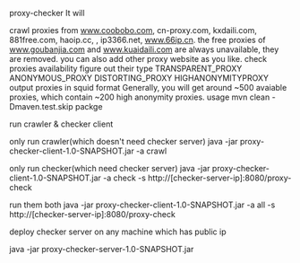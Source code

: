 proxy-checker
It will

crawl proxies from www.coobobo.com, cn-proxy.com, kxdaili.com, 881free.com, haoip.cc, , ip3366.net, www.66ip.cn.
the free proxies of www.goubanjia.com and www.kuaidaili.com are always unavailable, they are removed.
you can also add other proxy website as you like.
check proxies availability
figure out their type
TRANSPARENT_PROXY
ANONYMOUS_PROXY
DISTORTING_PROXY
HIGHANONYMITYPROXY
output proxies in squid format
Generally, you will get around ~500 avaiable proxies, which contain ~200 high anonymity proxies.
usage
mvn clean -Dmaven.test.skip packge

run crawler & checker client

only run crawler(which doesn't need checker server)
java -jar proxy-checker-client-1.0-SNAPSHOT.jar -a crawl

only run checker(which need checker server) java -jar proxy-checker-client-1.0-SNAPSHOT.jar -a check -s http://[checker-server-ip]:8080/proxy-check

run them both java -jar proxy-checker-client-1.0-SNAPSHOT.jar -a all -s http://[checker-server-ip]:8080/proxy-check

deploy checker server on any machine which has public ip

java -jar proxy-checker-server-1.0-SNAPSHOT.jar